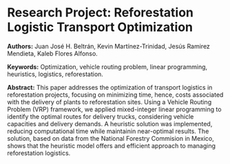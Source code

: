 # Research Project: Reforestation Logistic Transport Optimization

**Authors:** Juan José H. Beltrán, Kevin Martínez-Trinidad, Jesús Ramirez Mendieta, Kaleb Flores Alfonso.

**Keywords:** Optimization, vehicle routing problem, linear programming, heuristics, logistics, reforestation.

**Abstract:** This paper addresses the optimization of transport logistics in reforestation projects, focusing on minimizing time, hence, costs associated with the delivery of plants to reforestation sites. Using a Vehicle Routing Problem (VRP) framework, we applied mixed-integer linear programming to identify the optimal routes for delivery trucks, considering vehicle capacities and delivery demands. A heuristic solution was implemented, reducing computational time while maintainin near-optimal results. The solution, based on data from the National Forestry Commision in Mexico, shows that the heuristic model offers and efficient approach to managing reforestation logistics.
